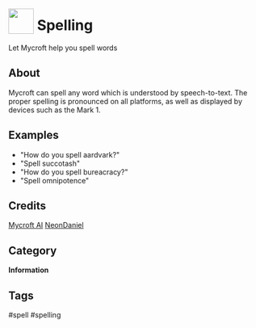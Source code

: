 # <img src='https://raw.githack.com/FortAwesome/Font-Awesome/master/svgs/solid/book-reader.svg' card_color='#22a7f0' width='50' height='50' style='vertical-align:bottom'/> Spelling
Let Mycroft help you spell words

## About 
Mycroft can spell any word which is understood by speech-to-text.  The proper spelling is pronounced on all platforms, as well as displayed by devices such as the Mark 1.

## Examples 
* "How do you spell aardvark?"
* "Spell succotash"
* "How do you spell bureacracy?"
* "Spell omnipotence"

## Credits 
[Mycroft AI](https://github.com/MycroftAI)
[NeonDaniel](https://github.com/NeonDaniel)

## Category
**Information**

## Tags
#spell
#spelling
